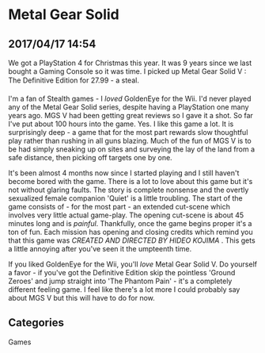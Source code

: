 # Metal Gear Solid ## 2017/04/17 14:54We got a PlayStation 4 for Christmas this year. It was 9 years since we last bought a Gaming Console so it was time. I picked up Metal Gear Solid V : The Definitive Edition for &#128;27.99 - a steal.I'm a fan of Stealth games - I _loved_ GoldenEye for the Wii. I'd never played any of the Metal Gear Solid series, despite having a PlayStation one many years ago. MGS V had been getting great reviews so I gave it a shot. So far I've put about 100 hours into the game. Yes. I like this game a lot. It is surprisingly deep - a game that for the most part rewards slow thoughtful play rather than rushing in all guns blazing. Much of the fun of MGS V is to be had simply sneaking up on sites and surveying the lay of the land from a safe distance, then picking off targets one by one. It's been almost 4 months now since I started playing and I still haven't become bored with the game. There is a lot to love about this game but it's not without glaring faults. The story is complete nonsense and the overtly sexualized female companion 'Quiet' is a little troubling. The start of the game consists of - for the most part - an extended cut-scene which involves very little actual game-play. The opening cut-scene is about 45 minutes long and is _painful_. Thankfully, once the game begins proper it's a ton of fun. Each mission has opening and closing credits which remind you that this game was _CREATED AND DIRECTED BY HIDEO KOJIMA_ . This gets a little annoying after you've seen it the umpteenth time.  If you liked GoldenEye for the Wii, you'll _love_ Metal Gear Solid V. Do yourself a favor - if you've got the Definitive Edition skip the pointless 'Ground Zeroes' and jump straight into 'The Phantom Pain' - it's a completely different feeling game. I feel like there's a lot more I could probably say about MGS V but this will have to do for now.## CategoriesGames